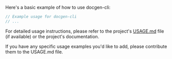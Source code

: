 Here's a basic example of how to use docgen-cli:

```javascript
// Example usage for docgen-cli
// ...
```

For detailed usage instructions, please refer to the project's [USAGE.md](USAGE.md) file (if available) or the project's documentation.

If you have any specific usage examples you'd like to add, please contribute them to the USAGE.md file.
